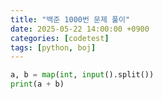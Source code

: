 ```yaml
---
title: "백준 1000번 문제 풀이"
date: 2025-05-22 14:00:00 +0900
categories: [codetest]
tags: [python, boj]
---
```


```python
a, b = map(int, input().split())
print(a + b)
